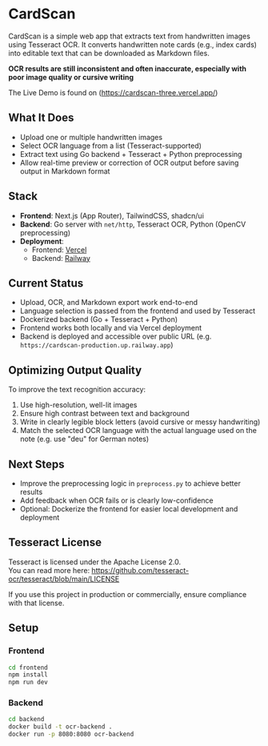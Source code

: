 # CardScan
CardScan is a simple web app that extracts text from handwritten images using Tesseract OCR. It converts handwritten note cards (e.g., index cards) into editable text that can be downloaded as Markdown files.

**OCR results are still inconsistent and often inaccurate, especially with poor image quality or cursive writing**

The Live Demo is found on (https://cardscan-three.vercel.app/)

## What It Does
- Upload one or multiple handwritten images
- Select OCR language from a list (Tesseract-supported)
- Extract text using Go backend + Tesseract + Python preprocessing
- Allow real-time preview or correction of OCR output before saving output in Markdown format

## Stack
- **Frontend**: Next.js (App Router), TailwindCSS, shadcn/ui
- **Backend**: Go server with `net/http`, Tesseract OCR, Python (OpenCV preprocessing)
- **Deployment**:
  - Frontend: [Vercel](https://vercel.com/)
  - Backend: [Railway](https://railway.app/)

## Current Status

- Upload, OCR, and Markdown export work end-to-end
- Language selection is passed from the frontend and used by Tesseract
- Dockerized backend (Go + Tesseract + Python)
- Frontend works both locally and via Vercel deployment
- Backend is deployed and accessible over public URL (e.g. `https://cardscan-production.up.railway.app`)

## Optimizing Output Quality

To improve the text recognition accuracy:

1. Use high-resolution, well-lit images
2. Ensure high contrast between text and background
3. Write in clearly legible block letters (avoid cursive or messy handwriting)
4. Match the selected OCR language with the actual language used on the note (e.g. use "deu" for German notes)

## Next Steps
- Improve the preprocessing logic in `preprocess.py` to achieve better results
- Add feedback when OCR fails or is clearly low-confidence
- Optional: Dockerize the frontend for easier local development and deployment

## Tesseract License

Tesseract is licensed under the Apache License 2.0.  
You can read more here: https://github.com/tesseract-ocr/tesseract/blob/main/LICENSE

If you use this project in production or commercially, ensure compliance with that license.

## Setup

### Frontend

```bash
cd frontend
npm install
npm run dev
```

### Backend
```bash
cd backend
docker build -t ocr-backend .
docker run -p 8080:8080 ocr-backend
```
